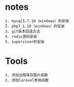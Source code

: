 # notes
    1. mysql5.7.19（windows）的安装
    2. php7.1.10（windows）的安装
    3. git版本回退方法
    4. redis源码安装
    5. supervisor的安装
# Tools
    1. 添加远程保存图片函数
    2. 添加laravel常用函数